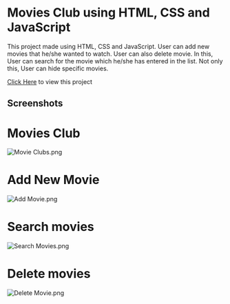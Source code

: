 # Movies Club using HTML, CSS and JavaScript

This project made using HTML, CSS and JavaScript. User can add new movies that he/she wanted to watch. User can also delete movie. In this, User can search for the movie which he/she has entered in the list. Not only this, User can hide specific movies.

[Click Here](https://live-websites.000webhostapp.com/Movie%20Clubs/index.html) to view this project

## Screenshots

# Movies Club
![Movie Clubs.png](https://live-websites.000webhostapp.com/Movie%20Clubs/Screenshots/Movie%20Clubs.png)

# Add New Movie
![Add Movie.png](https://live-websites.000webhostapp.com/Movie%20Clubs/Screenshots/Add%20Movie.png)

# Search movies
![Search Movies.png](https://live-websites.000webhostapp.com/Movie%20Clubs/Screenshots/Search%20Movies.png)

# Delete movies
![Delete Movie.png](https://live-websites.000webhostapp.com/Movie%20Clubs/Screenshots/Delete%20Movie.png)
